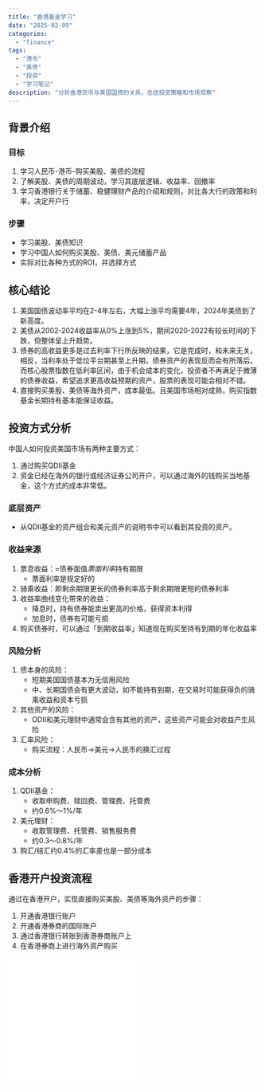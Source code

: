 ```yaml
---
title: "香港基金学习"
date: "2025-02-09"
categories: 
  - "finance"
tags:
  - "港币"
  - "美债"
  - "投资"
  - "学习笔记"
description: "分析香港货币与美国国债的关系，总结投资策略和市场观察"
---
```


## 背景介绍

### 目标

1. 学习人民币-港币-购买美股、美债的流程
2. 了解美股、美债的周期波动，学习其底层逻辑、收益率、回撤率
3. 学习香港银行关于储蓄、稳健理财产品的介绍和规则，对比各大行的政策和利率，决定开户行

### 步骤

- 学习美股、美债知识
- 学习中国人如何购买美股、美债、美元储蓄产品
- 实际对比各种方式的ROI，并选择方式

## 核心结论

1. 美国国债波动率平均在2-4年左右，大幅上涨平均需要4年，2024年美债到了新高度。
2. 美债从2002-2024收益率从0%上涨到5%，期间2020-2022有较长时间的下跌，但整体呈上升趋势。
3. 债券的高收益更多是过去利率下行所反映的结果，它是完成时，和未来无关。相反，当利率处于低位平台期甚至上升期，债券资产的表现反而会有所落后。而核心股票指数在低利率区间，由于机会成本的变化，投资者不再满足于微薄的债券收益，希望追求更高收益预期的资产，股票的表现可能会相对不错。
4. 直接购买美股、美债等海外资产，成本最低。且美国市场相对成熟，购买指数基金长期持有基本能保证收益。

## 投资方式分析

中国人如何投资美国市场有两种主要方式：
1. 通过购买QDII基金
2. 资金已经在海外的银行或经济证券公司开户，可以通过海外的钱购买当地基金，这个方式的成本非常低。

### 底层资产
- 从QDII基金的资产组合和美元资产的说明书中可以看到其投资的资产。

### 收益来源
1. 票息收益：=债券面值*票面利率*持有期限
   - 票面利率是规定好的
2. 骑乘收益：即剩余期限更长的债券利率高于剩余期限更短的债券利率
3. 收益率曲线变化带来的收益：
   - 降息时，持有债券能卖出更高的价格，获得资本利得
   - 加息时，债券有可能亏损
4. 购买债券时，可以通过「到期收益率」知道现在购买至持有到期的年化收益率

### 风险分析
1. 债本身的风险：
   - 短期美国国债基本为无信用风险
   - 中、长期国债会有更大波动，如不能持有到期，在交易时可能获得负的骑乘收益和资本亏损
2. 其他资产的风险：
   - ODII和美元理财中通常会含有其他的资产，这些资产可能会对收益产生风险
3. 汇率风险：
   - 购买流程：人民币->美元->人民币的换汇过程

### 成本分析
1. QDII基金：
   - 收取申购费、赎回费、管理费、托管费
   - 约0.6%～1%/年
2. 美元理财：
   - 收取管理费、托管费、销售服务费
   - 约0.3～0.8%/年
3. 购汇/结汇约0.4%的汇率差也是一部分成本

## 香港开户投资流程

通过在香港开户，实现直接购买美股、美债等海外资产的步骤：

1. 开通香港银行账户
2. 开通香港券商的国际账户
3. 通过香港银行转账到香港券商账户上
4. 在香港券商上进行海外资产购买

![银行费用对比](/content/assets/images/finance/2025-02-09-hkd-us-bonds-study/image_20.png)

